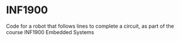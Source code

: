 # INF1900
Code for a robot that follows lines to complete a circuit, as part of the course INF1900 Embedded Systems
